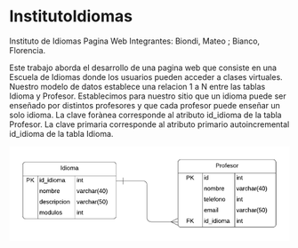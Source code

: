 # InstitutoIdiomas
Instituto de Idiomas Pagina Web
Integrantes: Biondi, Mateo ; Bianco, Florencia.

Este trabajo aborda el desarrollo de una pagina web que consiste en una Escuela de Idiomas donde los usuarios pueden acceder a clases virtuales. 
Nuestro modelo de datos establece una relacion 1 a N entre las tablas Idioma y Profesor. 
Establecimos para nuestro sitio que un idioma puede ser enseñado por distintos profesores y que cada profesor puede enseñar un solo idioma.
La clave forànea corresponde al atributo id_idioma de la tabla Profesor.
La clave primaria corresponde al atributo primario autoincremental id_idioma de la tabla Idioma. 

![image](docs/img/erd.png)
